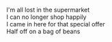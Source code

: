 I'm all lost in the supermarket  
I can no longer shop happily  
I came in here for that special offer  
Half off on a bag of beans